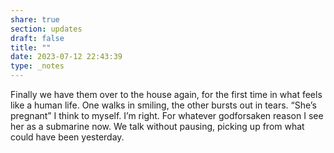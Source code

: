 ```yaml
---
share: true
section: updates
draft: false
title: ""
date: 2023-07-12 22:43:39
type: _notes
---
```


Finally we have them over to the house again, for the first time in what feels like a human life. One walks in smiling, the other bursts out in tears. “She’s pregnant” I think to myself. I’m right. For whatever godforsaken reason I see her as a submarine now. We talk without pausing, picking up from what could have been yesterday.
